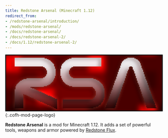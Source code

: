 ```yaml
---
title: Redstone Arsenal (Minecraft 1.12)
redirect_from:
- /redstone-arsenal/introduction/
- /mods/redstone-arsenal/
- /docs/redstone-arsenal/
- /docs/redstone-arsenal-2/
- /docs/1.12/redstone-arsenal-2/
---
```


![Redstone Arsenal logo](/assets/images/modlogos/redstone-arsenal.png){:.cofh-mod-page-logo}


**Redstone Arsenal** is a mod for Minecraft 1.12. It adds a set of powerful
tools, weapons and armor powered by [Redstone Flux](../../redstone-flux/).
